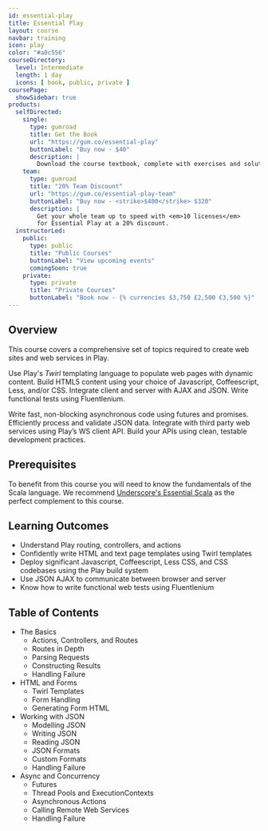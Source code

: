 ```yaml
---
id: essential-play
title: Essential Play
layout: course
navbar: training
icon: play
color: "#a0c556"
courseDirectory:
  level: Intermediate
  length: 1 day
  icons: [ book, public, private ]
coursePage:
  showSidebar: true
products:
  selfDirected:
    single:
      type: gumroad
      title: Get the Book
      url: "https://gum.co/essential-play"
      buttonLabel: "Buy now - $40"
      description: |
        Download the course textbook, complete with exercises and solutions, in HTML, PDF, and ePub formats.
    team:
      type: gumroad
      title: "20% Team Discount"
      url: "https://gum.co/essential-play-team"
      buttonLabel: "Buy now - <strike>$400</strike> $320"
      description: |
        Get your whole team up to speed with <em>10 licenses</em>
        for Essential Play at a 20% discount.
  instructorLed:
    public:
      type: public
      title: "Public Courses"
      buttonLabel: "View upcoming events"
      comingSoon: true
    private:
      type: private
      title: "Private Courses"
      buttonLabel: "Book now - {% currencies $3,750 £2,500 €3,500 %}"
---
```


## Overview

This course covers a comprehensive set of topics required to create web sites and web services in Play.

Use Play's *Twirl* templating language to populate web pages with dynamic content. Build HTML5 content using your choice of Javascript, Coffeescript, Less, and/or CSS. Integrate client and server with AJAX and JSON. Write functional tests using Fluentlenium.

Write fast, non-blocking asynchronous code using futures and promises. Efficiently process and validate JSON data. Integrate with third party web services using Play’s WS client API. Build your APIs using clean, testable development practices.

## Prerequisites

To benefit from this course you will need to know the fundamentals of the Scala language. We recommend [Underscore's Essential Scala](/training/courses/essential-scala) as the perfect complement to this course.

## Learning Outcomes

- Understand Play routing, controllers, and actions
- Confidently write HTML and text page templates using Twirl templates
- Deploy significant Javascript, Coffeescript, Less CSS, and CSS codebases using the Play build system
- Use JSON AJAX to communicate between browser and server
- Know how to write functional web tests using Fluentlenium

## Table of Contents

- The Basics
  - Actions, Controllers, and Routes
  - Routes in Depth
  - Parsing Requests
  - Constructing Results
  - Handling Failure
- HTML and Forms
  - Twirl Templates
  - Form Handling
  - Generating Form HTML
- Working with JSON
  - Modelling JSON
  - Writing JSON
  - Reading JSON
  - JSON Formats
  - Custom Formats
  - Handling Failure
- Async and Concurrency
  - Futures
  - Thread Pools and ExecutionContexts
  - Asynchronous Actions
  - Calling Remote Web Services
  - Handling Failure
